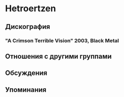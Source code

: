 # Hetroertzen



## Дискография

### "A Crimson Terrible Vision" 2003, Black Metal




## Отношения с другими группами


## Обсуждения


## Упоминания

